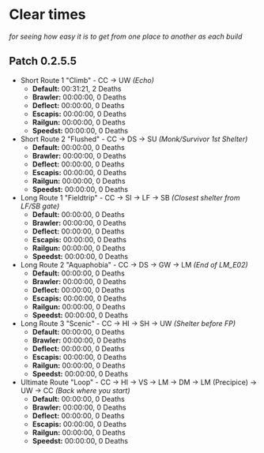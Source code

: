 # Clear times
*for seeing how easy it is to get from one place to another as each build*
## Patch 0.2.5.5
* Short Route 1 "Climb" - CC -> UW *(Echo)*
  * **Default:** 00:31:21, 2 Deaths
  * **Brawler:** 00:00:00, 0 Deaths
  * **Deflect:** 00:00:00, 0 Deaths
  * **Escapis:** 00:00:00, 0 Deaths
  * **Railgun:** 00:00:00, 0 Deaths
  * **Speedst:** 00:00:00, 0 Deaths
* Short Route 2 "Flushed" - CC -> DS -> SU *(Monk/Survivor 1st Shelter)*
  * **Default:** 00:00:00, 0 Deaths
  * **Brawler:** 00:00:00, 0 Deaths
  * **Deflect:** 00:00:00, 0 Deaths
  * **Escapis:** 00:00:00, 0 Deaths
  * **Railgun:** 00:00:00, 0 Deaths  
  * **Speedst:** 00:00:00, 0 Deaths
* Long Route 1 "Fieldtrip" - CC -> SI -> LF -> SB *(Closest shelter from LF/SB gate)*
  * **Default:** 00:00:00, 0 Deaths
  * **Brawler:** 00:00:00, 0 Deaths
  * **Deflect:** 00:00:00, 0 Deaths
  * **Escapis:** 00:00:00, 0 Deaths
  * **Railgun:** 00:00:00, 0 Deaths  
  * **Speedst:** 00:00:00, 0 Deaths
* Long Route 2 "Aquaphobia" - CC -> DS -> GW -> LM *(End of LM_E02)*
  * **Default:** 00:00:00, 0 Deaths
  * **Brawler:** 00:00:00, 0 Deaths
  * **Deflect:** 00:00:00, 0 Deaths
  * **Escapis:** 00:00:00, 0 Deaths
  * **Railgun:** 00:00:00, 0 Deaths  
  * **Speedst:** 00:00:00, 0 Deaths
* Long Route 3 "Scenic" - CC -> HI -> SH -> UW *(Shelter before FP)*
  * **Default:** 00:00:00, 0 Deaths
  * **Brawler:** 00:00:00, 0 Deaths
  * **Deflect:** 00:00:00, 0 Deaths
  * **Escapis:** 00:00:00, 0 Deaths
  * **Railgun:** 00:00:00, 0 Deaths  
  * **Speedst:** 00:00:00, 0 Deaths
* Ultimate Route "Loop" - CC -> HI -> VS -> LM -> DM -> LM (Precipice) -> UW -> CC *(Back where you start)*
  * **Default:** 00:00:00, 0 Deaths
  * **Brawler:** 00:00:00, 0 Deaths
  * **Deflect:** 00:00:00, 0 Deaths
  * **Escapis:** 00:00:00, 0 Deaths
  * **Railgun:** 00:00:00, 0 Deaths  
  * **Speedst:** 00:00:00, 0 Deaths